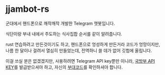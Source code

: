 # jjambot-rs

군대에서 핸드폰으로 깨작깨작 개발한 Telegram 챗봇입니다.

식단이랑 부내 내에서 주도하는 식사집합 순서를 같이 알려줍니다.

rust 연습하려고 만든것이기도 하고, 핸드폰으로 엉성하게 만든거라 코드가 엉망이지만, 나름 한 달이나 걸려서 열심히 만들었는데, 전역하니 쓸 데가 없어 깃헙에 올립니다.

이걸 쓰실 분은 없겠겠지만, 사용하려면 Telegram API key뿐만 이니라, [국방부 API KEY](https://data.mnd.go.kr/mbshome/mbs/data/subview.jsp?id=data_050500000000)를 발급받으셔야 하고, 자신의 [부대코드](https://opendata.mnd.go.kr/openinf/openapiview2.jsp?infId=OA-9555)를 확인하셔야 합니다.